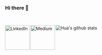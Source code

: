 ### Hi there 👋

<br>

[<img align="left" alt="LinkedIn" width="80" src="https://github.com/melanieshi0120/melanieshi0120/blob/master/linkedin.ico" />]( https://www.linkedin.com/in/mvltyldrm/)
[<img align="left" alt="Medium" width="80" src="https://github.com/melanieshi0120/melanieshi0120/blob/master/medium.ico" />](https://mvltyldrm.medium.com/)


![Hua's github stats](https://github-readme-stats.vercel.app/api?username=mvltyldrmm&show_icons=true&theme=chartreuse-dark)
